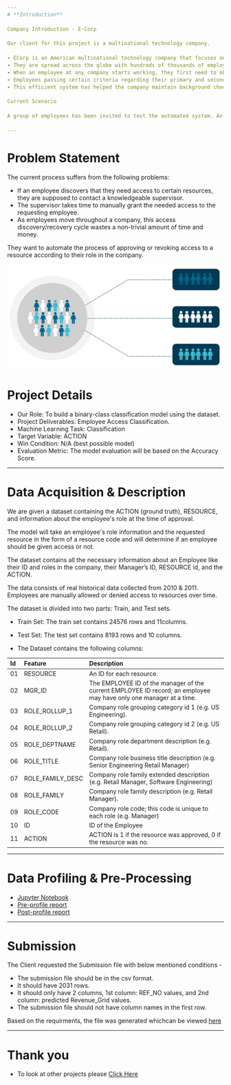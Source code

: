 ```yaml
---
# **Introduction**

Company Introduction - E-Corp

Our client for this project is a multinational technology company.

- ECorp is an American multinational technology company that focuses on e-commerce, cloud computing, digital streaming, and artificial intelligence.
- They are spread across the globe with hundreds of thousands of employees in these domains.
- When an employee at any company starts working, they first need to obtain the resource access necessary to fulfill their role.
- Employees passing certain criteria regarding their primary and secondary roles are granted access to the requested resources.
- This efficient system has helped the company maintain background checks of its employees and usage of allocated resources.

Current Scenario

A group of employees has been invited to test the automated system. An auto-access model seeks to minimize the human involvement required to grant or revoke employee access.

---
```


# **Problem Statement**

The current process suffers from the following problems:

- If an employee discovers that they need access to certain resources, they are supposed to contact a knowledgeable supervisor.
- The supervisor takes time to manually grant the needed access to the requesting employee.
- As employees move throughout a company, this access discovery/recovery cycle wastes a non-trivial amount of time and money.

They want to automate the process of approving or revoking access to a resource according to their role in the company.

<p align="center"><img src="https://raw.githubusercontent.com/Mihir-Ai-lab/Academic-Projects/main/Images/Classification.gif"></p>

# **Project Details**

- Our Role: To build a binary-class classification model using the dataset.
- Project Deliverables: Employee Access Classification.
- Machine Learning Task: Classification
- Target Variable: ACTION
- Win Condition: N/A (best possible model)
- Evaluation Metric: The model evaluation will be based on the Accuracy Score.

---
# **Data Acquisition & Description**

We are given a dataset containing the ACTION (ground truth), RESOURCE, and information about the employee's role at the time of approval.

The model will take an employee's role information and the requested resource in the form of a resource code and will determine if an employee should be given access or not.

The dataset contains all the necessary information about an Employee like their ID and roles in the company, their Manager’s ID, RESOURCE id, and the ACTION.

The data consists of real historical data collected from 2010 & 2011. Employees are manually allowed or denied access to resources over time.

The dataset is divided into two parts: Train, and Test sets.

- Train Set: The train set contains 24576 rows and 11columns.

- Test Set: The test set contains 8193 rows and 10 columns.

- The Dataset contains the following columns:

|Id|Feature|Description|
|:--|:--|:--|
|01|RESOURCE|	An ID for each resource.|
|02|MGR_ID|	The EMPLOYEE ID of the manager of the current EMPLOYEE ID record; an employee may have only one manager at a time.|
|03|ROLE_ROLLUP_1|	Company role grouping category id 1 (e.g. US Engineering).|
|04|ROLE_ROLLUP_2|	Company role grouping category id 2 (e.g. US Retail).|
|05|ROLE_DEPTNAME|	Company role department description (e.g. Retail).|
|06|ROLE_TITLE|	Company role business title description (e.g. Senior Engineering Retail Manager)|
|07|ROLE_FAMILY_DESC|	Company role family extended description (e.g. Retail Manager, Software Engineering)|
|08|ROLE_FAMILY|	Company role family description (e.g. Retail Manager).|
|09|ROLE_CODE|	Company role code; this code is unique to each role (e.g. Manager)|
|10|ID|	ID of the Employee|
|11|ACTION|	ACTION is 1 if the resource was approved, 0 if the resource was no.|

---
# **Data Profiling & Pre-Processing**

- [Jupyter Notebook](https://github.com/Mihir-Ai-lab/Insaid/blob/main/ML%20Projects/AE%20Corp/Customer%20Classification.ipynb "Jupyter Notebook")
- [Pre-profile report](https://raw.githubusercontent.com/Mihir-Ai-lab/Academic-Projects/main/ML%20Projects/AE%20Corp/AEcorp_preprofile_report.html "Pre-profile report")
- [Post-profile report](https://raw.githubusercontent.com/Mihir-Ai-lab/Academic-Projects/main/ML%20Projects/AE%20Corp/AEcorp_postprofile_report.html "Post-profile report")

---
# **Submission**

The Client requested the Submission file with below mentioned conditions - 

- The submission file should be in the csv format.
- It should have 2031 rows.
- It should only have 2 columns, 1st column: REF_NO values, and 2nd column: predicted Revenue_Grid values.
- The submission file should not have column names in the first row.

Based on the requirments, the file was generated whichcan be viewed [here](https://github.com/Mihir-Ai-lab/Academic-Projects/blob/main/ML%20Projects/AE%20Corp/submission.csv "here")

---
# **Thank you**

- To look at other projects please [Click Here](https://github.com/Mihir-Ai-lab/Academic-Projects/tree/main "Click Here")
 
